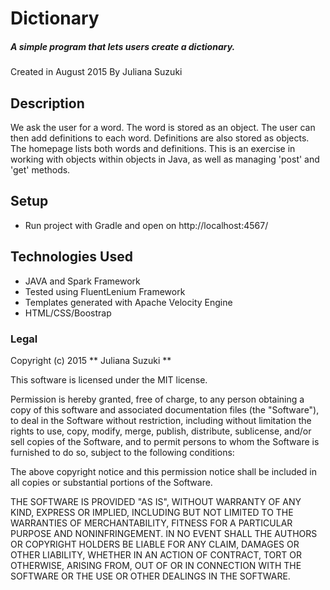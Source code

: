 # Dictionary

##### A simple program that lets users create a dictionary.
Created in August 2015
By Juliana Suzuki

## Description

We ask the user for a word. The word is stored as an object. The user can then add definitions to each word.
Definitions are also stored as objects. The homepage lists both words and definitions.
This is an exercise in working with objects within objects in Java, as well as managing 'post' and 'get' methods.

## Setup

* Run project with Gradle and open on http://localhost:4567/


## Technologies Used

* JAVA and Spark Framework
* Tested using FluentLenium Framework
* Templates generated with Apache Velocity Engine
* HTML/CSS/Boostrap

### Legal

Copyright (c) 2015 ** Juliana Suzuki **

This software is licensed under the MIT license.

Permission is hereby granted, free of charge, to any person obtaining a copy
of this software and associated documentation files (the "Software"), to deal
in the Software without restriction, including without limitation the rights
to use, copy, modify, merge, publish, distribute, sublicense, and/or sell
copies of the Software, and to permit persons to whom the Software is
furnished to do so, subject to the following conditions:

The above copyright notice and this permission notice shall be included in
all copies or substantial portions of the Software.

THE SOFTWARE IS PROVIDED "AS IS", WITHOUT WARRANTY OF ANY KIND, EXPRESS OR
IMPLIED, INCLUDING BUT NOT LIMITED TO THE WARRANTIES OF MERCHANTABILITY,
FITNESS FOR A PARTICULAR PURPOSE AND NONINFRINGEMENT. IN NO EVENT SHALL THE
AUTHORS OR COPYRIGHT HOLDERS BE LIABLE FOR ANY CLAIM, DAMAGES OR OTHER
LIABILITY, WHETHER IN AN ACTION OF CONTRACT, TORT OR OTHERWISE, ARISING FROM,
OUT OF OR IN CONNECTION WITH THE SOFTWARE OR THE USE OR OTHER DEALINGS IN
THE SOFTWARE.
